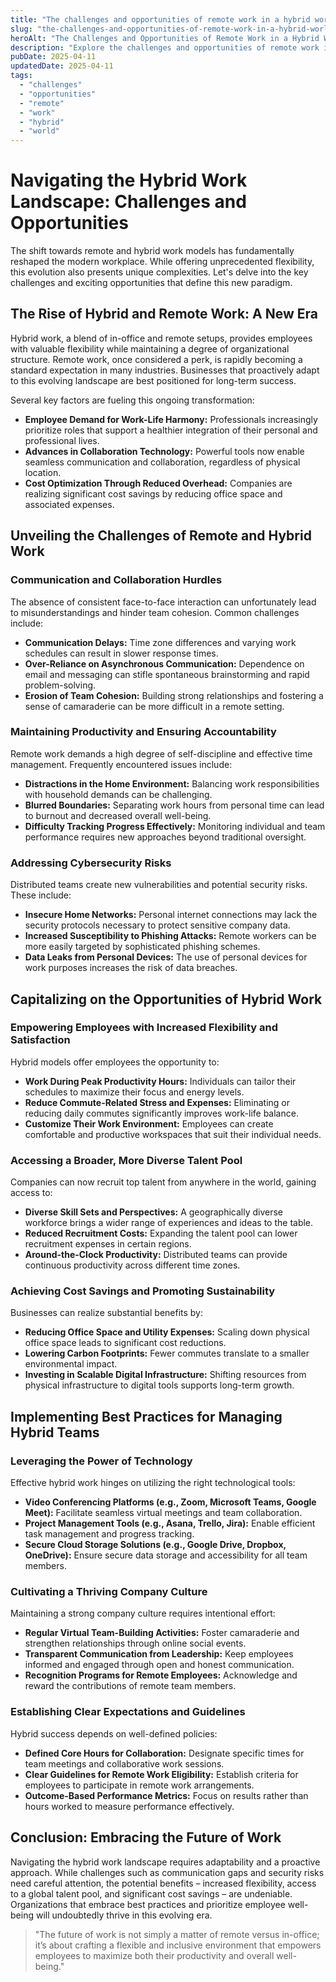 ```yaml
---
title: "The challenges and opportunities of remote work in a hybrid world"
slug: "the-challenges-and-opportunities-of-remote-work-in-a-hybrid-world"
heroAlt: "The Challenges and Opportunities of Remote Work in a Hybrid World visual cover image"
description: "Explore the challenges and opportunities of remote work in a hybrid world in this detailed guide, offering insights, strategies, and practical tips to enhance your understanding and application of the topic."
pubDate: 2025-04-11
updatedDate: 2025-04-11
tags:
  - "challenges"
  - "opportunities"
  - "remote"
  - "work"
  - "hybrid"
  - "world"
---
```

# Navigating the Hybrid Work Landscape: Challenges and Opportunities

The shift towards remote and hybrid work models has fundamentally reshaped the modern workplace. While offering unprecedented flexibility, this evolution also presents unique complexities. Let's delve into the key challenges and exciting opportunities that define this new paradigm.

## The Rise of Hybrid and Remote Work: A New Era

Hybrid work, a blend of in-office and remote setups, provides employees with valuable flexibility while maintaining a degree of organizational structure. Remote work, once considered a perk, is rapidly becoming a standard expectation in many industries. Businesses that proactively adapt to this evolving landscape are best positioned for long-term success.

Several key factors are fueling this ongoing transformation:

*   **Employee Demand for Work-Life Harmony:** Professionals increasingly prioritize roles that support a healthier integration of their personal and professional lives.
*   **Advances in Collaboration Technology:** Powerful tools now enable seamless communication and collaboration, regardless of physical location.
*   **Cost Optimization Through Reduced Overhead:** Companies are realizing significant cost savings by reducing office space and associated expenses.

## Unveiling the Challenges of Remote and Hybrid Work

### Communication and Collaboration Hurdles

The absence of consistent face-to-face interaction can unfortunately lead to misunderstandings and hinder team cohesion. Common challenges include:

*   **Communication Delays:** Time zone differences and varying work schedules can result in slower response times.
*   **Over-Reliance on Asynchronous Communication:** Dependence on email and messaging can stifle spontaneous brainstorming and rapid problem-solving.
*   **Erosion of Team Cohesion:** Building strong relationships and fostering a sense of camaraderie can be more difficult in a remote setting.

### Maintaining Productivity and Ensuring Accountability

Remote work demands a high degree of self-discipline and effective time management. Frequently encountered issues include:

*   **Distractions in the Home Environment:** Balancing work responsibilities with household demands can be challenging.
*   **Blurred Boundaries:** Separating work hours from personal time can lead to burnout and decreased overall well-being.
*   **Difficulty Tracking Progress Effectively:** Monitoring individual and team performance requires new approaches beyond traditional oversight.

### Addressing Cybersecurity Risks

Distributed teams create new vulnerabilities and potential security risks. These include:

*   **Insecure Home Networks:** Personal internet connections may lack the security protocols necessary to protect sensitive company data.
*   **Increased Susceptibility to Phishing Attacks:** Remote workers can be more easily targeted by sophisticated phishing schemes.
*   **Data Leaks from Personal Devices:** The use of personal devices for work purposes increases the risk of data breaches.

## Capitalizing on the Opportunities of Hybrid Work

### Empowering Employees with Increased Flexibility and Satisfaction

Hybrid models offer employees the opportunity to:

*   **Work During Peak Productivity Hours:** Individuals can tailor their schedules to maximize their focus and energy levels.
*   **Reduce Commute-Related Stress and Expenses:** Eliminating or reducing daily commutes significantly improves work-life balance.
*   **Customize Their Work Environment:** Employees can create comfortable and productive workspaces that suit their individual needs.

### Accessing a Broader, More Diverse Talent Pool

Companies can now recruit top talent from anywhere in the world, gaining access to:

*   **Diverse Skill Sets and Perspectives:** A geographically diverse workforce brings a wider range of experiences and ideas to the table.
*   **Reduced Recruitment Costs:** Expanding the talent pool can lower recruitment expenses in certain regions.
*   **Around-the-Clock Productivity:** Distributed teams can provide continuous productivity across different time zones.

### Achieving Cost Savings and Promoting Sustainability

Businesses can realize substantial benefits by:

*   **Reducing Office Space and Utility Expenses:** Scaling down physical office space leads to significant cost reductions.
*   **Lowering Carbon Footprints:** Fewer commutes translate to a smaller environmental impact.
*   **Investing in Scalable Digital Infrastructure:** Shifting resources from physical infrastructure to digital tools supports long-term growth.

## Implementing Best Practices for Managing Hybrid Teams

### Leveraging the Power of Technology

Effective hybrid work hinges on utilizing the right technological tools:

*   **Video Conferencing Platforms (e.g., Zoom, Microsoft Teams, Google Meet):** Facilitate seamless virtual meetings and team collaboration.
*   **Project Management Tools (e.g., Asana, Trello, Jira):** Enable efficient task management and progress tracking.
*   **Secure Cloud Storage Solutions (e.g., Google Drive, Dropbox, OneDrive):** Ensure secure data storage and accessibility for all team members.

### Cultivating a Thriving Company Culture

Maintaining a strong company culture requires intentional effort:

*   **Regular Virtual Team-Building Activities:** Foster camaraderie and strengthen relationships through online social events.
*   **Transparent Communication from Leadership:** Keep employees informed and engaged through open and honest communication.
*   **Recognition Programs for Remote Employees:** Acknowledge and reward the contributions of remote team members.

### Establishing Clear Expectations and Guidelines

Hybrid success depends on well-defined policies:

*   **Defined Core Hours for Collaboration:** Designate specific times for team meetings and collaborative work sessions.
*   **Clear Guidelines for Remote Work Eligibility:** Establish criteria for employees to participate in remote work arrangements.
*   **Outcome-Based Performance Metrics:** Focus on results rather than hours worked to measure performance effectively.

## Conclusion: Embracing the Future of Work

Navigating the hybrid work landscape requires adaptability and a proactive approach. While challenges such as communication gaps and security risks need careful attention, the potential benefits – increased flexibility, access to a global talent pool, and significant cost savings – are undeniable. Organizations that embrace best practices and prioritize employee well-being will undoubtedly thrive in this evolving era.

> "The future of work is not simply a matter of remote versus in-office; it’s about crafting a flexible and inclusive environment that empowers employees to maximize both their productivity and overall well-being."